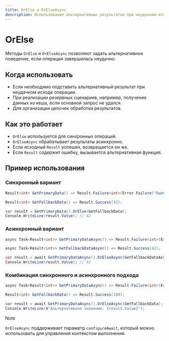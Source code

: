 ```yaml
---
title: OrElse и OrElseAsync
description: Использование альтернативных результатов при неудачном исходе операции.
---
```


# OrElse

Методы `OrElse` и `OrElseAsync` позволяют задать альтернативное поведение, если операция завершилась неудачно.

## Когда использовать

- Если необходимо подставить альтернативный результат при неудачном исходе операции.
- При реализации резервных сценариев, например, получение данных из кеша, если основной запрос не удался.
- Для организации цепочек обработки результатов.

## Как это работает

- `OrElse` используется для синхронных операций.
- `OrElseAsync` обрабатывает результаты асинхронно.
- Если исходный `Result` успешен, возвращается он же.
- Если `Result` содержит ошибку, вызывается альтернативная функция.

## Пример использования

### Синхронный вариант

```csharp
Result<int> GetPrimaryData() => Result.Failure<int>(Error.Failure("Ошибка получения данных"));

Result<int> GetFallbackData() => Result.Success(42);

var result = GetPrimaryData().OrElse(GetFallbackData);
Console.WriteLine(result.Value); // 42
```

### Асинхронный вариант

```csharp
async Task<Result<int>> GetPrimaryDataAsync() => Result.Failure<int>(Error.Failure("Ошибка запроса"));

async Task<Result<int>> GetFallbackDataAsync() => Result.Success(42);

var result = await GetPrimaryDataAsync().OrElseAsync(GetFallbackDataAsync);
Console.WriteLine(result.Value); // 42
```

### Комбинация синхронного и асинхронного подхода

```csharp
async Task<Result<int>> GetPrimaryDataAsync() => Result.Failure<int>(Error.Failure("Ошибка запроса"));

Result<int> GetFallbackData() => Result.Success(100);

var result = await GetPrimaryDataAsync().OrElseAsync(GetFallbackData);
Console.WriteLine($"Альтернативное значение: {result.Value}");
```

> [!NOTE]
> `OrElseAsync` поддерживает параметр `configureAwait`, который можно использовать для управления контекстом выполнения.